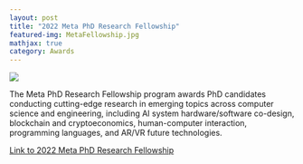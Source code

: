 ```yaml
---
layout: post
title: "2022 Meta PhD Research Fellowship"
featured-img: MetaFellowship.jpg
mathjax: true
category: Awards
---
```


[![](https://scontent.fdet1-1.fna.fbcdn.net/v/t39.8562-6/272753199_1117935652357114_7592934957774142160_n.jpg?_nc_cat=108&ccb=1-7&_nc_sid=6825c5&_nc_ohc=2CgGyvJKQBIAX_flC3x&_nc_ht=scontent.fdet1-1.fna&oh=00_AfBWWNmM6PbykdWkTcP4zI3_Td2a9IoKu0qriwu56BigYw&oe=64410160)](https://research.facebook.com/blog/2022/2/announcing-the-recipients-of-the-2022-meta-phd-research-fellowship/)




The Meta PhD Research Fellowship program awards PhD candidates conducting cutting-edge research in emerging topics across computer science and engineering, including AI system hardware/software co-design, blockchain and cryptoeconomics, human-computer interaction, programming languages, and AR/VR future technologies.

[Link to 2022 Meta PhD Research Fellowship](https://research.facebook.com/blog/2022/2/announcing-the-recipients-of-the-2022-meta-phd-research-fellowship/)

